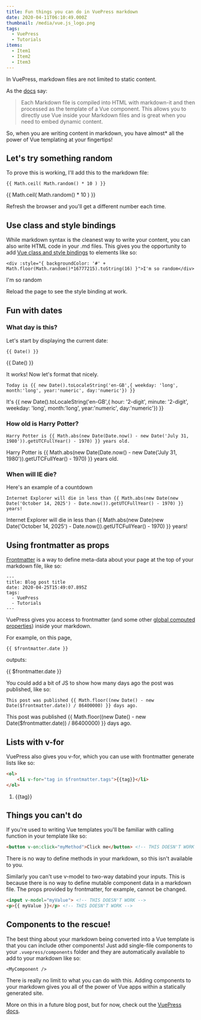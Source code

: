 ```yaml
---
title: Fun things you can do in VuePress markdown
date: 2020-04-11T06:10:49.000Z
thumbnail: /media/vue.js_logo.png
tags:
  - VuePress
  - Tutorials
items:
  - Item1
  - Item2
  - Item3
---
```

In VuePress, markdown files are not limited to static content. 

As the [docs](https://vuepress.vuejs.org/guide/#how-it-works) say:

> Each Markdown file is compiled into HTML with markdown-it and then processed as the template of a Vue component. This allows you to directly use Vue inside your Markdown files and is great when you need to embed dynamic content.

So, when you are writing content in markdown, you have almost* all the power of Vue templating at your fingertips!

## Let's try something random

To prove this is working, I'll add this to the markdown file:

```
{{ Math.ceil( Math.random() * 10 ) }}
```

{{ Math.ceil( Math.random() * 10 ) }}

Refresh the browser and you'll get a different number each time. 

## Use class and style bindings

While markdown syntax is the cleanest way to write your content, you can also write HTML code in your .md files. This gives you the opportunity to add [Vue class and style bindings](https://v1.vuejs.org/guide/class-and-style.html) to elements like so:

```
<div :style="{ backgroundColor: '#' + Math.floor(Math.random()*16777215).toString(16) }">I'm so random</div>
```

<div :style="{ backgroundColor: '#' + Math.floor(Math.random()*16777215).toString(16) }">I'm so random</div>

Reload the page to see the style binding at work.

## Fun with dates

### What day is this?

Let's start by displaying the current date:

```
{{ Date() }}
```

{{ Date() }}

It works! Now let's format that nicely.

```
Today is {{ new Date().toLocaleString('en-GB',{ weekday: 'long', month:'long', year:'numeric', day:'numeric'}) }}
```

It's {{ new Date().toLocaleString('en-GB',{ hour: '2-digit', minute: '2-digit', weekday: 'long', month:'long', year:'numeric', day:'numeric'}) }}

### How old is Harry Potter?

```
Harry Potter is {{ Math.abs(new Date(Date.now() - new Date('July 31, 1980')).getUTCFullYear() - 1970) }} years old.
```

Harry Potter is {{ Math.abs(new Date(Date.now() - new Date('July 31, 1980')).getUTCFullYear() - 1970) }} years old.

### When will IE die?
Here's an example of a countdown

```
Internet Explorer will die in less than {{ Math.abs(new Date(new Date('October 14, 2025') - Date.now()).getUTCFullYear() - 1970) }} years!
```

Internet Explorer will die in less than {{ Math.abs(new Date(new Date('October 14, 2025') - Date.now()).getUTCFullYear() - 1970) }} years!

## Using frontmatter as props

[Frontmatter](https://v1.vuepress.vuejs.org/guide/frontmatter.html) is a way to define meta-data about your page at the top of your markdown file, like so:

```
---
title: Blog post title
date: 2020-04-25T15:49:07.895Z
tags:
  - VuePress
  - Tutorials
---
```

VuePress gives you access to frontmatter (and some other [global computed properties](https://v1.vuepress.vuejs.org/guide/global-computed.html)) inside your markdown.

For example, on this page, 

```
{{ $frontmatter.date }}
```

outputs:

{{ $frontmatter.date }}

You could add a bit of JS to show how many days ago the post was published, like so:

```
This post was published {{ Math.floor((new Date() - new Date($frontmatter.date)) / 86400000) }} days ago.
```

This post was published {{ Math.floor((new Date() - new Date($frontmatter.date)) / 86400000) }} days ago.

## Lists with v-for

VuePress also gives you v-for, which you can use with frontmatter generate lists like so:

``` html
<ol>
    <li v-for="tag in $frontmatter.tags">{{tag}}</li>
</ol>
```

<ol>
    <li v-for="tag in $frontmatter.tags">{{tag}}</li>
</ol>

## Things you can't do

If you're used to writing Vue templates you'll be familiar with calling function in your template like so:

``` html
<button v-on:click="myMethod">Click me</button> <!-- THIS DOESN'T WORK -->
```

There is no way to define methods in your markdown, so this isn't available to you. 

Similarly you can't use v-model to two-way databind your inputs. This is because there is no way to define mutable component data in a markdown file. The props provided by frontmatter, for example, cannot be changed.

``` html
<input v-model="myValue"> <!-- THIS DOESN'T WORK -->
<p>{{ myValue }}</p> <!-- THIS DOESN'T WORK -->
```

## Components to the rescue!

The best thing about your markdown being converted into a Vue template is that you can include other components! Just add single-file components to your `.vuepress/components` folder and they are automatically available to add to your markdown like so:

```
<MyComponent />
```

There is really no limit to what you can do with this. Adding components to your markdown gives you all of the power of Vue apps within a statically generated site. 

More on this in a future blog post, but for now, check out the [VuePress docs](https://vuepress.vuejs.org/guide/using-vue.html#using-components).

<TinyLetter />